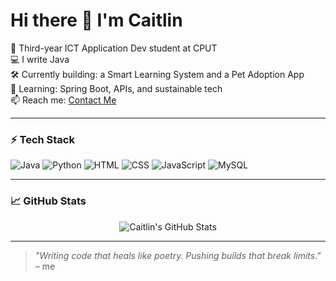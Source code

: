 # Hi there 👋 I'm Caitlin

🧠 Third-year ICT Application Dev student at CPUT  
💻 I write Java  
🛠️ Currently building: a Smart Learning System and a Pet Adoption App  
🌱 Learning: Spring Boot, APIs, and sustainable tech  
📫 Reach me: [Contact Me](mailto:230426271@mycput.ac.za)  
<!--🔗 Portfolio: [Check out my digital portfolio](https://github.com/CaitlinMalan28)-->

---

### ⚡ Tech Stack
![Java](https://img.shields.io/badge/Java-orange?logo=java&logoColor=white)
![Python](https://img.shields.io/badge/Python-3776AB?logo=python&logoColor=white)
![HTML](https://img.shields.io/badge/HTML5-e34c26?logo=html5&logoColor=white)
![CSS](https://img.shields.io/badge/CSS3-1572b6?logo=css3&logoColor=white)
![JavaScript](https://img.shields.io/badge/JavaScript-f7df1e?logo=javascript&logoColor=black)
![MySQL](https://img.shields.io/badge/MySQL-4479A1?logo=mysql&logoColor=white)

---

### 📈 GitHub Stats
<p align="center">
  <img src="https://github-readme-stats.vercel.app/api?username=CaitlinMalan28&show_icons=true&theme=radical" alt="Caitlin's GitHub Stats" />
</p>


---

> *"Writing code that heals like poetry. Pushing builds that break limits."* – me
